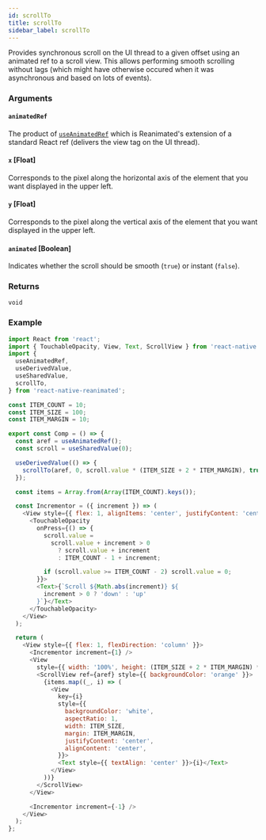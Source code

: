 ```yaml
---
id: scrollTo
title: scrollTo
sidebar_label: scrollTo
---
```


Provides synchronous scroll on the UI thread to a given offset using an animated ref to a scroll view. This allows performing smooth scrolling without lags (which might have otherwise occured when it was asynchronous and based on lots of events).

### Arguments

#### `animatedRef`

The product of [`useAnimatedRef`](../hooks/useAnimatedRef) which is Reanimated's extension of a standard React ref (delivers the view tag on the UI thread).

#### `x` [Float]

Corresponds to the pixel along the horizontal axis of the element that you want displayed in the upper left.

#### `y` [Float]

Corresponds to the pixel along the vertical axis of the element that you want displayed in the upper left.

#### `animated` [Boolean]

Indicates whether the scroll should be smooth (`true`) or instant (`false`).

### Returns

`void`

### Example

```js
import React from 'react';
import { TouchableOpacity, View, Text, ScrollView } from 'react-native';
import {
  useAnimatedRef,
  useDerivedValue,
  useSharedValue,
  scrollTo,
} from 'react-native-reanimated';

const ITEM_COUNT = 10;
const ITEM_SIZE = 100;
const ITEM_MARGIN = 10;

export const Comp = () => {
  const aref = useAnimatedRef();
  const scroll = useSharedValue(0);

  useDerivedValue(() => {
    scrollTo(aref, 0, scroll.value * (ITEM_SIZE + 2 * ITEM_MARGIN), true);
  });

  const items = Array.from(Array(ITEM_COUNT).keys());

  const Incrementor = ({ increment }) => (
    <View style={{ flex: 1, alignItems: 'center', justifyContent: 'center' }}>
      <TouchableOpacity
        onPress={() => {
          scroll.value =
            scroll.value + increment > 0
              ? scroll.value + increment
              : ITEM_COUNT - 1 + increment;

          if (scroll.value >= ITEM_COUNT - 2) scroll.value = 0;
        }}>
        <Text>{`Scroll ${Math.abs(increment)} ${
          increment > 0 ? 'down' : 'up'
        }`}</Text>
      </TouchableOpacity>
    </View>
  );

  return (
    <View style={{ flex: 1, flexDirection: 'column' }}>
      <Incrementor increment={1} />
      <View
        style={{ width: '100%', height: (ITEM_SIZE + 2 * ITEM_MARGIN) * 2 }}>
        <ScrollView ref={aref} style={{ backgroundColor: 'orange' }}>
          {items.map((_, i) => (
            <View
              key={i}
              style={{
                backgroundColor: 'white',
                aspectRatio: 1,
                width: ITEM_SIZE,
                margin: ITEM_MARGIN,
                justifyContent: 'center',
                alignContent: 'center',
              }}>
              <Text style={{ textAlign: 'center' }}>{i}</Text>
            </View>
          ))}
        </ScrollView>
      </View>

      <Incrementor increment={-1} />
    </View>
  );
};
```
